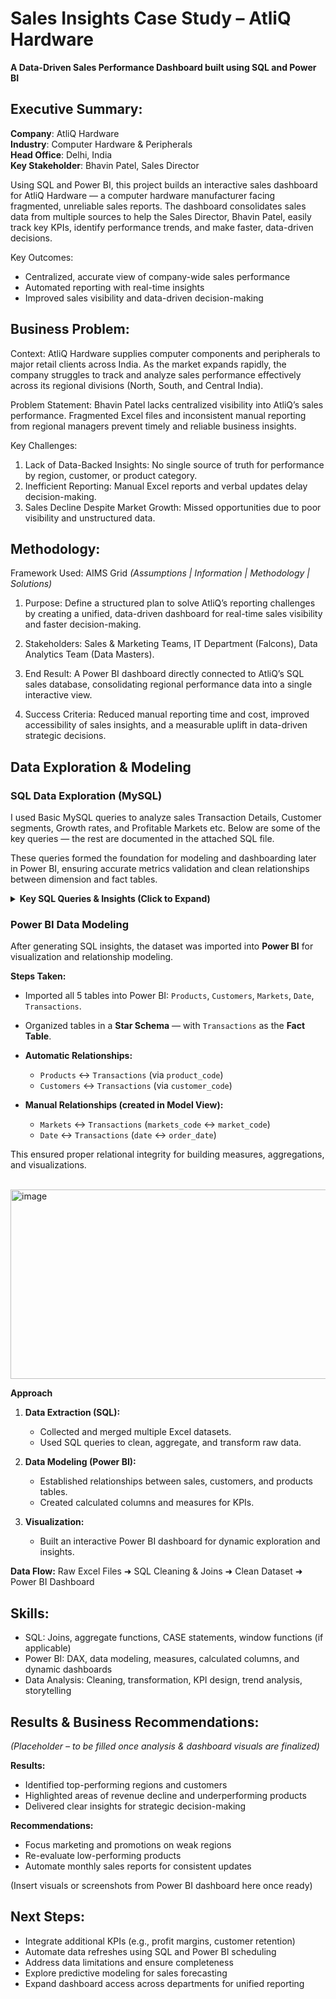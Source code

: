 
# Sales Insights Case Study – AtliQ Hardware
**A Data-Driven Sales Performance Dashboard built using SQL and Power BI**

## Executive Summary:

**Company**: AtliQ Hardware <br>
**Industry**: Computer Hardware & Peripherals<br>
**Head Office**: Delhi, India<br>
**Key Stakeholder**: Bhavin Patel, Sales Director<br>

Using SQL and Power BI, this project builds an interactive sales dashboard for AtliQ Hardware — a computer hardware manufacturer facing fragmented, unreliable sales reports. The dashboard consolidates sales data from multiple sources to help the Sales Director, Bhavin Patel, easily track key KPIs, identify performance trends, and make faster, 
data-driven decisions.

Key Outcomes:

* Centralized, accurate view of company-wide sales performance
* Automated reporting with real-time insights
* Improved sales visibility and data-driven decision-making


## Business Problem:

Context:
AtliQ Hardware supplies computer components and peripherals to major retail clients across India. As the market expands rapidly, the company struggles to track and analyze 
sales performance effectively across its regional divisions (North, South, and Central India).

Problem Statement:
Bhavin Patel lacks centralized visibility into AtliQ’s sales performance. Fragmented Excel files and inconsistent manual reporting from regional managers prevent timely and 
reliable business insights.


Key Challenges:
1. Lack of Data-Backed Insights: No single source of truth for performance by region, customer, or product category.
2. Inefficient Reporting: Manual Excel reports and verbal updates delay decision-making.
3. Sales Decline Despite Market Growth: Missed opportunities due to poor visibility and unstructured data.


## Methodology:

Framework Used: AIMS Grid *(Assumptions | Information | Methodology | Solutions)*

 1. Purpose:
 Define a structured plan to solve AtliQ’s reporting challenges by creating a unified, data-driven dashboard for real-time sales visibility and faster decision-making.

2. Stakeholders:
 Sales & Marketing Teams, IT Department (Falcons), Data Analytics Team (Data Masters).

3. End Result:
 A Power BI dashboard directly connected to AtliQ’s SQL sales database, consolidating regional performance data into a single interactive view.

4. Success Criteria:
 Reduced manual reporting time and cost, improved accessibility of sales insights, and a measurable uplift in data-driven strategic decisions.


## Data Exploration & Modeling

### **SQL Data Exploration (MySQL)** 

I used Basic MySQL queries to analyze sales Transaction Details, Customer segments, Growth rates, and Profitable Markets etc. Below are some of the key queries — the rest are documented in the attached SQL file.

These queries formed the foundation for modeling and dashboarding later in Power BI, ensuring accurate metrics validation and clean relationships between dimension and fact tables.

<details> <summary><b>Key SQL Queries & Insights (Click to Expand)</b></summary>


Used SQL to explore and extract sales insights from AtliQ Hardware’s sales database, consisting of **5 tables**:
`Products`, `Date`, `Transactions`, `Customers`, and `Markets`.

#### **Transactions using USD Currency**

**Performed basic validation queries (e.g., checking for multi-currency transactions) to ensure data consistency before proceeding with sales and market analysis.**

```
  select*
  from sales.transactions 
  where currency = "USD";
```

*Result:* **transaction details using USD currency**

**AND Count of How many in total (using USD)**

```
  select count(*) as "Total Number of Transactions using USD currency"
  from sales.transactions
  where currency = "USD";
```

*Result:* **2 transactions in USD**


#### **Total Revenue (Jan–Jun 2020) vs. Previous Years**
   
  ```
  select*, T.sales_amount as "Total Revenue up till June 2020"
  from sales.transactions as T
  inner join sales.date as D on D.date = T.order_date
  where D.year = 2020 and T.currency = "INR";
```
```
  select sum(T.sales_amount) as "Total Revenue 2019"
  from sales.transactions as T
  inner join sales.date as D on D.date = T.order_date
  where D.year = 2019 and T.currency = "INR";
```
```
  select sum(T.sales_amount) as "Total Revenue 2018"
  from sales.transactions as T
  inner join sales.date as D on D.date = T.order_date
  where D.year = 2018 and T.currency = "INR";
```
```
  select sum(T.sales_amount) as "Total Revenue 2017"
  from sales.transactions as T
  inner join sales.date as D on D.date = T.order_date
  where D.year = 2017 and T.currency = "INR";
```
   *Results:*
   * **2020:** `₹11,014`
   * **2019:** `₹433,012`
   * **2018:** `₹621,779`
   * **2017:** `₹685,749`
     
   *Insight:* **(Revenue trend shows decline year-over-year.)**
   

#### **Top 5 Most Profitable Markets**
```
  select  markets_name, sum(sales_amount) as "Total Sales"
  from sales.transactions as T
  join sales.markets as M on T.market_code = M.markets_code
  group by T.market_code 
  order by sum(sales_qty) desc
  limit 5;
```
*Results:*
   * Delhi NCR – `₹520,721,134`
   * Mumbai – `₹150,180,636`
   * Nagpur – `₹55,026,321`
   * Kochi – `₹18,813,466`
   * Ahmedabad – `₹13,252,673`
     

#### **Bottom 5 Least Profitable Markets**
```
  select M.markets_name, sum(T.sales_amount) as "Total Sales"
  from sales.transactions as T
  join sales.markets as M on M.markets_code = T.market_code
  group by T.market_code 
  order by sum(T.sales_amount) asc
  limit 5;
```
*Results:*
   * Bengaluru	– `₹373,115`
   * Bhubaneshwar	– `₹893,857`
   * Surat	– `₹2,605,796`
   * Lucknow	– `₹3,094,007`
   * Patna	– `₹4,428,393`

These SQL queries served as preliminary data exploration steps to validate joins, assess data quality, and gain a basic understanding of key business metrics prior to performing deeper analysis, transformation and visualization in Power BI.

</details>


### **Power BI Data Modeling**

After generating SQL insights, the dataset was imported into **Power BI** for visualization and relationship modeling.

**Steps Taken:**

* Imported all 5 tables into Power BI: `Products`, `Customers`, `Markets`, `Date`, `Transactions`.
* Organized tables in a **Star Schema** — with `Transactions` as the **Fact Table**.
* **Automatic Relationships:**

  * `Products` ↔ `Transactions` (via `product_code`)
  * `Customers` ↔ `Transactions` (via `customer_code`)
    
* **Manual Relationships (created in Model View):**

  * `Markets` ↔ `Transactions` (`markets_code` ↔ `market_code`)
  * `Date` ↔ `Transactions` (`date` ↔ `order_date`)

This ensured proper relational integrity for building measures, aggregations, and visualizations.

<br><img width="626" height="303" alt="image" src="https://github.com/user-attachments/assets/b6ed9d0b-4000-4b20-90b2-3b7b7d58fcf6" />




**Approach**

1. **Data Extraction (SQL):**
   - Collected and merged multiple Excel datasets.
   - Used SQL queries to clean, aggregate, and transform raw data.

2. **Data Modeling (Power BI):**
   - Established relationships between sales, customers, and products tables.
   - Created calculated columns and measures for KPIs.
   
3. **Visualization:**
   - Built an interactive Power BI dashboard for dynamic exploration and insights.

**Data Flow:**
Raw Excel Files ➜ SQL Cleaning & Joins ➜ Clean Dataset ➜ Power BI Dashboard


## Skills:

* SQL: Joins, aggregate functions, CASE statements, window functions (if applicable)
* Power BI: DAX, data modeling, measures, calculated columns, and dynamic dashboards 
* Data Analysis: Cleaning, transformation, KPI design, trend analysis, storytelling


## Results & Business Recommendations:

*(Placeholder – to be filled once analysis & dashboard visuals are finalized)*

**Results:**
 
* Identified top-performing regions and customers
* Highlighted areas of revenue decline and underperforming products
* Delivered clear insights for strategic decision-making

**Recommendations:**

* Focus marketing and promotions on weak regions
* Re-evaluate low-performing products
* Automate monthly sales reports for consistent updates

(Insert visuals or screenshots from Power BI dashboard here once ready)


## Next Steps:

- Integrate additional KPIs (e.g., profit margins, customer retention)
- Automate data refreshes using SQL and Power BI scheduling
- Address data limitations and ensure completeness
- Explore predictive modeling for sales forecasting
- Expand dashboard access across departments for unified reporting
